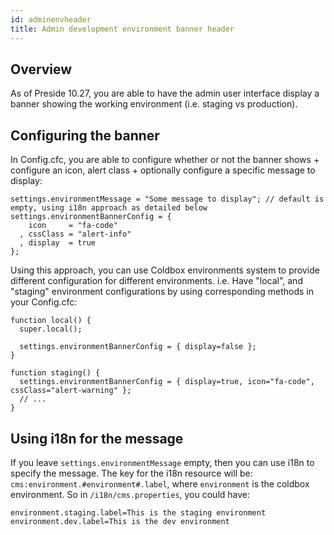 ```yaml
---
id: adminenvheader
title: Admin development environment banner header
---
```


## Overview

As of Preside 10.27, you are able to have the admin user interface display a banner showing the working environment (i.e. staging vs production).

## Configuring the banner

In Config.cfc, you are able to configure whether or not the banner shows + configure an icon, alert class + optionally configure a specific message to display:

```luceescript
settings.environmentMessage = "Some message to display"; // default is empty, using i18n approach as detailed below
settings.environmentBannerConfig = {
    icon     = "fa-code"
  , cssClass = "alert-info"
  , display  = true
};
```

Using this approach, you can use Coldbox environments system to provide different configuration for different environments. i.e. Have "local", and "staging" environment configurations by using corresponding methods in your Config.cfc:

```
function local() {
  super.local();

  settings.environmentBannerConfig = { display=false };
}

function staging() {
  settings.environmentBannerConfig = { display=true, icon="fa-code", cssClass="alert-warning" };
  // ...
}
```

## Using i18n for the message

If you leave `settings.environmentMessage` empty, then you can use i18n to specify the message. The key for the i18n resource will be: `cms:environment.#environment#.label`, where `environment` is the coldbox environment. So in `/i18n/cms.properties`, you could have:

```
environment.staging.label=This is the staging environment
environment.dev.label=This is the dev environment
```